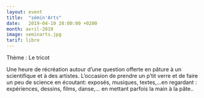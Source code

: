 ```yaml
---
layout: event
title:  "sémin'Arts"
date:   2019-04-10 20:00:00 +0200
month: avril-2019
image: seminarts.jpg
tarif: libre
---
```


Thème : Le tricot  

Une heure de récréation autour d’une question offerte en pâture à un scientifique et à des artistes. L’occasion de prendre un p’tit verre et de faire un peu de science en écoutant: exposés, musiques, textes,…en regardant : expériences, dessins, films, danse,… en mettant parfois la main à la pâte..
